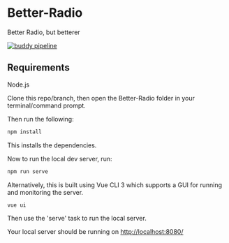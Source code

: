 # Better-Radio
Better Radio, but betterer

[![buddy pipeline](https://app.buddy.works/honsyb/better-radio/pipelines/pipeline/194816/badge.svg?token=a43840402f97e7c9fa05242fc3c3d4033993f6e0b49bc1a866e11e89ef0c9e2d "buddy pipeline")](https://app.buddy.works/honsyb/better-radio/pipelines/pipeline/194816)

## Requirements
Node.js

Clone this repo/branch, then open the Better-Radio folder in your terminal/command prompt.

Then run the following:
```bash
npm install
```
This installs the dependencies. 

Now to run the local dev server, run:
```bash
npm run serve
```

Alternatively, this is built using Vue CLI 3 which supports a GUI for running and monitoring the server.
```bash
vue ui
```
Then use the 'serve' task to run the local server.

Your local server should be running on [http://localhost:8080/](http://localhost:8080/)
